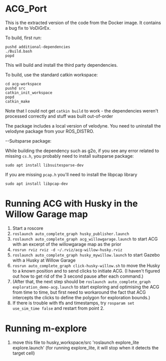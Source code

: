 # ACG_Port

This is the extracted version of the code from the Docker image. It contains a bug fix to VoDiGrEx.

To build, first run:

```
pushd additional-dependencies
./Build.bash
popd
```

This will build and install the third party dependencies.

To build, use the standard catkin workspace:

```
cd acg-workspace
pushd src
catkin_init_workspace
popd
catkin_make
```

Note that I could not get `catkin build` to work - the dependencies weren't processed correctly and stuff was built out-of-order

The package includes a local version of velodyne. You need to uninstall the velodyne package from your ROS_DISTRO.



--Suitsparse package:

While building the dependency such as g2o, if you see any error related to missing `cs.h`, you probably need to install suitsparse package:

```
sudo apt install libsuitesparse-dev
```

If you are missing `pcap.h` you'll need to install the libpcap library

```
sudo apt install libpcap-dev
```

# Running ACG with Husky in the Willow Garage map
1. Start a roscore
2. `roslaunch auto_complete_graph husky_publisher.launch`
3. `roslaunch auto_complete_graph acg_willowgarage.launch` to start
   ACG with an excerpt of the willowgarage map as the prior
4. `rosrun rviz rviz -d ~/.rviz/acg-willow-husky.rviz` 
5. `roslaunch auto_complete_graph husky_mywillow.launch` to start Gazebo with a Husky at
   Willow Garage
6. `rosrun auto_complete_graph click-husky-willow.sh` to move the
   Husky to a known position and to send clicks to initiate ACG. (I
   haven't figured out how to get rid of the 3 second pause after each
   command.)
7. (After that, the next step should be `roslaunch auto_complete_graph 
   exploration_demo-acg.launch` to start exploring and optimising the
   ACG from time to time, but first need to workaround the fact that
   ACG intercepts the clicks to define the polygon for exploration
   bounds.)
8. If there is trouble with tfs and timestamps, try `rosparam set use_sim_time false` and restart from point 2.


# Running m-explore
1. move this file to husky_workspace/src
'roslaunch explore_lite explore.launch' (for running explore_lite, it will stop when it detects the target cell)
